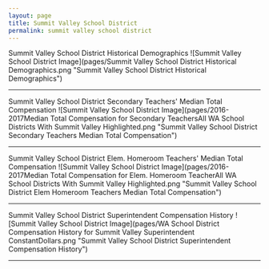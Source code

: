 ```yaml
---
layout: page
title: Summit Valley School District
permalink: summit valley school district
---
```



Summit Valley School District Historical Demographics
![Summit Valley School District Image](pages/Summit Valley School District Historical Demographics.png "Summit Valley School District Historical Demographics")

___

Summit Valley School District Secondary Teachers' Median Total Compensation
![Summit Valley School District Image](pages/2016-2017Median Total Compensation for Secondary TeachersAll WA School Districts With Summit Valley Highlighted.png "Summit Valley School District Secondary Teachers Median Total Compensation")

___

Summit Valley School District Elem. Homeroom Teachers' Median Total Compensation
![Summit Valley School District Image](pages/2016-2017Median Total Compensation for Elem. Homeroom TeacherAll WA School Districts With Summit Valley Highlighted.png "Summit Valley School District Elem Homeroom Teachers Median Total Compensation")

___

Summit Valley School District Superintendent Compensation History
![Summit Valley School District Image](pages/WA School District Compensation History for Summit Valley Superintendent ConstantDollars.png "Summit Valley School District Superintendent Compensation History")

___

